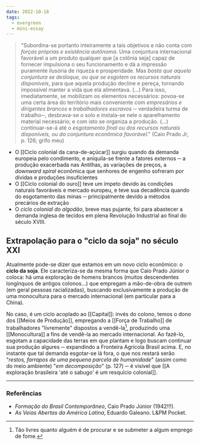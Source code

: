 ```yaml
---
date: 2022-10-18
tags:
  - evergreen
  - mini-essay
---
```

> "Subordina-se portanto inteiramente a tais objetivos e não conta com *forças próprias e existência autônoma*.
> Uma conjuntura internacional favorável a um produto qualquer que [a colônia seja] capaz de fornecer impulsiona o seu funcionamento e dá a impressão puramente ilusória de riqueza e prosperidade. Mas *basta que aquela conjuntura se desloque, ou que se esgotem os recursos naturais disponíveis*, para que aquela produção decline e pereça, tornando impossível manter a vida que ela alimentava.
> (...) Para isso, imediatamente, se mobilizam os elementos necessários: povoa-se uma certa área do território mais conveniente com *empresários e dirigentes brancos* e *trabalhadores escravos* ─ verdadeira turma de trabalho─, desbrava-se o solo e instala-se nele o aparelhamento material necessário; e com isto se organiza a produção. (...) continuar-se-á até o *esgotamento final ou dos recursos naturais disponíveis, ou da conjuntura econômica favorável*." (Caio Prado Jr, p. 126; grifo meu)

- O [[Ciclo colonial da cana-de-açúcar]] surgiu quando da demanda europeia pelo condimento, e aniquila-se frente a fatores externos ─ a produção exacerbada nas Antilhas, as variações de preços, a *downward spiral* econômica que senhores de engenho sofreram por dívidas e produções insuficientes
- O [[Ciclo colonial do ouro]] teve um ímpeto devido às condições naturais favoráveis e mercado europeu, e teve sua decadência quando do esgotamento das minas ─ principalmente devido a métodos precários de extração
- O *ciclo colonial do algodão*, breve mas pujante, foi para abastecer a demanda inglesa de tecidos em plena Revolução Industrial ao final do século XVIII.

## Extrapolação para o "ciclo da soja" no século XXI
Atualmente pode-se dizer que estamos em um novo ciclo econômico: o **ciclo da soja**. Ele caracteriza-se da mesma forma que Caio Prado Júnior o coloca: há uma exploração de homens brancos (muitos descendentes longínquos de antigos colonos...) que empregam a mão-de-obra de outrem (em geral pessoas racializadas), buscando exclusivamente a produção de uma monocultura para o mercado internacional (em particular para a China). 

No caso, é um ciclo acoplado ao [[Capital]]: invés do colono, temos o dono dos [[Meios de Produção]], empregando a [[Força de Trabalho]] de trabalhadores "livremente" dispostos a vendê-la[^1], produzindo uma [[Monocultura]] a fins de vendê-la ao mercado internacional. Ao fazê-lo, esgotam a capacidade das terras em que plantam e logo buscam continuar sua produção algures ─ expandindo a Fronteira Agrícola Brasil acima. E, no instante que tal demanda esgotar-se lá fora, o que nos restará serão "*restos, farrapos de uma pequena parcela de humanidade*" (assim como do meio ambiente) "*em decomposição*"  (p. 127) ─ é visível que [[A exploração brasileira 'até o sabugo' é um resquício colonial]].

---
### Referências
- *Formação do Brasil Contemporâneo*, Caio Prado Júnior (1942!!!).
- *As Veias Abertas da América Latina*, Eduardo Galeano. L&PM Pocket.

[^1]: Tão livres quanto alguém é de procurar e se submeter a algum emprego de fome.